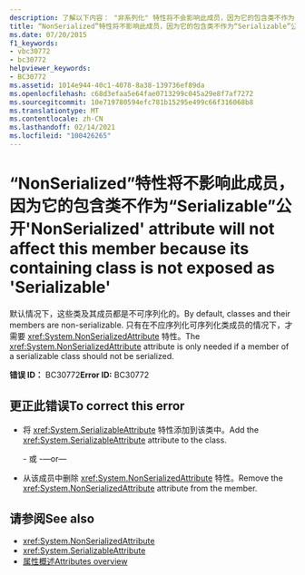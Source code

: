 ```yaml
---
description: 了解以下内容： "非系列化" 特性将不会影响此成员，因为它的包含类不作为 "Serializable" 公开
title: “NonSerialized”特性将不影响此成员，因为它的包含类不作为“Serializable”公开
ms.date: 07/20/2015
f1_keywords:
- vbc30772
- bc30772
helpviewer_keywords:
- BC30772
ms.assetid: 1014e944-40c1-4078-8a38-139736ef89da
ms.openlocfilehash: c68d3efaa5e64fae0713299c045a29e8f7af7272
ms.sourcegitcommit: 10e719780594efc781b15295e499c66f316068b8
ms.translationtype: MT
ms.contentlocale: zh-CN
ms.lasthandoff: 02/14/2021
ms.locfileid: "100426265"
---
```

# <a name="nonserialized-attribute-will-not-affect-this-member-because-its-containing-class-is-not-exposed-as-serializable"></a><span data-ttu-id="4d708-103">“NonSerialized”特性将不影响此成员，因为它的包含类不作为“Serializable”公开</span><span class="sxs-lookup"><span data-stu-id="4d708-103">'NonSerialized' attribute will not affect this member because its containing class is not exposed as 'Serializable'</span></span>

<span data-ttu-id="4d708-104">默认情况下，这些类及其成员都是不可序列化的。</span><span class="sxs-lookup"><span data-stu-id="4d708-104">By default, classes and their members are non-serializable.</span></span> <span data-ttu-id="4d708-105">只有在不应序列化可序列化类成员的情况下，才需要 <xref:System.NonSerializedAttribute> 特性。</span><span class="sxs-lookup"><span data-stu-id="4d708-105">The <xref:System.NonSerializedAttribute> attribute is only needed if a member of a serializable class should not be serialized.</span></span>  
  
 <span data-ttu-id="4d708-106">**错误 ID：** BC30772</span><span class="sxs-lookup"><span data-stu-id="4d708-106">**Error ID:** BC30772</span></span>  
  
## <a name="to-correct-this-error"></a><span data-ttu-id="4d708-107">更正此错误</span><span class="sxs-lookup"><span data-stu-id="4d708-107">To correct this error</span></span>  
  
- <span data-ttu-id="4d708-108">将 <xref:System.SerializableAttribute> 特性添加到该类中。</span><span class="sxs-lookup"><span data-stu-id="4d708-108">Add the <xref:System.SerializableAttribute> attribute to the class.</span></span>  
  
     <span data-ttu-id="4d708-109">\- 或 -</span><span class="sxs-lookup"><span data-stu-id="4d708-109">—or—</span></span>  
  
- <span data-ttu-id="4d708-110">从该成员中删除 <xref:System.NonSerializedAttribute> 特性。</span><span class="sxs-lookup"><span data-stu-id="4d708-110">Remove the <xref:System.NonSerializedAttribute> attribute from the member.</span></span>  
  
## <a name="see-also"></a><span data-ttu-id="4d708-111">请参阅</span><span class="sxs-lookup"><span data-stu-id="4d708-111">See also</span></span>

- <xref:System.NonSerializedAttribute>
- <xref:System.SerializableAttribute>
- [<span data-ttu-id="4d708-112">属性概述</span><span class="sxs-lookup"><span data-stu-id="4d708-112">Attributes overview</span></span>](../programming-guide/concepts/attributes/index.md)
